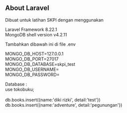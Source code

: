 ## About Laravel<br>

Dibuat untuk latihan SKPI dengan menggunakan 

Laravel Framework 8.22.1 <br>
MongoDB shell version v4.2.11<br>

Tambahkan dibawah ini di file .env<br>

MONGO_DB_HOST=127.0.0.1<br>
MONGO_DB_PORT=27017<br>
MONGO_DB_DATABASE=skpi_test<br>
MONGO_DB_USERNAME=<br>
MONGO_DB_PASSWORD=<br>

Database :<br>
use tokobuku;<br>
<br>
db.books.insert({name:'diki rizki', detail:'test'})<br>
db.books.insert({name:'adventure', detail:'pegunungan'})<br>

